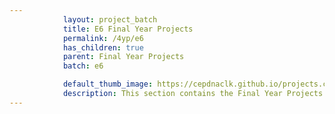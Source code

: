 ```yaml
---
            layout: project_batch
            title: E6 Final Year Projects
            permalink: /4yp/e6
            has_children: true
            parent: Final Year Projects
            batch: e6

            default_thumb_image: https://cepdnaclk.github.io/projects.ce.pdn.ac.lk/data/categories/4yp/thumbnail.jpg
            description: This section contains the Final Year Projects done by students as a part of CO421 & CO 425 in their final year
---
```

